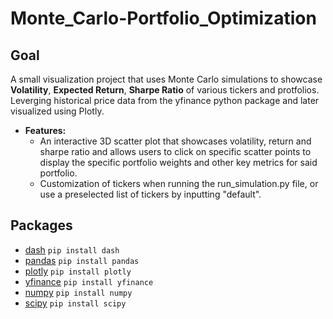 # Monte_Carlo-Portfolio_Optimization

## Goal 
A small visualization project that uses Monte Carlo simulations to showcase **Volatility**, **Expected Return**, **Sharpe Ratio** of various tickers and protfolios. Leverging historical price data from the yfinance python package and later visualized using Plotly. 

- **Features:**
  - An interactive 3D scatter plot that showcases volatility, return and sharpe ratio and allows users to click on specific scatter points to display the specific portfolio weights and other key metrics for said portfolio.
  - Customization of tickers when running the run_simulation.py file, or use a preselected list of tickers by inputting "default".

## Packages
- [dash](https://pypi.org/project/dash/) ``` pip install dash ```
- [pandas](https://pypi.org/project/pandas/) ``` pip install pandas ```
- [plotly](https://pypi.org/project/plotly/) ``` pip install plotly ```
- [yfinance](https://pypi.org/project/yfinance/) ``` pip install yfinance ```
- [numpy](https://pypi.org/project/numpy/) ``` pip install numpy ```
- [scipy](https://pypi.org/project/scipy/) ``` pip install scipy ```
